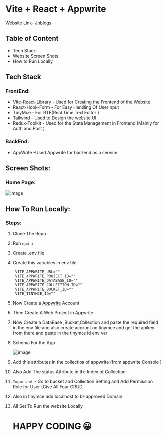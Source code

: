 # Vite + React + Appwrite

Website Link- [Jhblogs](https://jhblogs.vercel.app/)

## Table of Content 
 - Tech Stack 
 - Website Screen Shots
 - How to Run Locally



## Tech Stack
### FrontEnd: 
  - Vite-React-Library - Used for Creating the Frontend of the Website
  - React-Hook-Form    - For Easy Handling Of UserInput
  - TinyMce            - For RTE(Real Time Text Editor )
  - Tailwind           - Used to Design the website UI
  - Redux-Toolkit      - Used for the  State Management in Frontend (Mainly for Auth and Post )

### BackEnd:
   - AppWrite -Used Appwrite for backend as a service


## Screen Shots:
  ### Home Page: 
  ![image](https://github.com/himanshu3434/Jhblogs/assets/82664890/f6a9afd1-09bb-474a-858e-d3251e499125)


## How To Run Locally:

 ### Steps:

 1. Clone The Repo
 2. Run `npm i`
 3. Create .env file
 4. Create this variables in env file
     ```
      VITE_APPWRITE_URL=""
      VITE_APPWRITE_PROJECT_ID="" 
      VITE_APPWRITE_DATABASE_ID=""
      VITE_APPWRITE_COLLECTION_ID=""
      VITE_APPWRITE_BUCKET_ID=""
      VITE_TINYMCE_ID=""
     ```
 5. Now Create a [Appwrite](https://appwrite.io/) Account
 6. Then Create A  Web Project in Appwrite
 7. Now  Create a DataBase ,Bucket,Collection and paste the required  field in the env file and also create account on tinymce and get the apikey from there and paste in the tinymce id env var 
 8. Schema For the App
    
     ![image](https://github.com/himanshu3434/Jhblogs/assets/82664890/e793c0ae-5143-4ab5-ba69-b411ff037e93)
 9. Add this attributes in the collection of appwrite (from appwrite Console )
 10. Also Add The status Attribute in the Index of Collection
 11. ` Important ` - Go to bucket and Collection Setting and Add Permission Role for User (Give All Four CRUD)
 12.  Also in tinymce add  localhost to be approved Domain
 13.  All Set To Run the website Locally 

       # HAPPY CODING 😀
    

      

